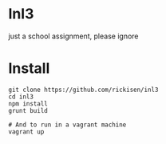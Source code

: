# Inl3
just a school assignment, please ignore

# Install
	git clone https://github.com/rickisen/inl3
	cd inl3
	npm install
	grunt build

	# And to run in a vagrant machine
	vagrant up
